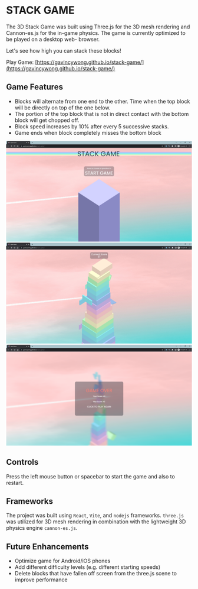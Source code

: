 # STACK GAME

The 3D Stack Game was built using Three.js for the 3D mesh rendering and Cannon-es.js for the in-game physics.  The game is currently optimized to be played on a desktop web- browser. 

Let's see how high you can stack these blocks!

Play Game: [https://gavincywong.github.io/stack-game/](https://gavincywong.github.io/stack-game/)

## Game Features

- Blocks will alternate from one end to the other. Time when the top block will be directly on top of the one below.
- The portion of the top block that is not in direct contact with the bottom block will get chopped off.
- Block speed increases by 10% after every 5 successive stacks.
- Game ends when block completely misses the bottom block

![](https://github.com/gavincywong/stack-game/blob/main/assets/images/sg1.png?raw=true)
![](https://github.com/gavincywong/stack-game/blob/main/assets/images/sg2.png?raw=true)
![](https://github.com/gavincywong/stack-game/blob/main/assets/images/sg3.png?raw=true)

## Controls
Press the left mouse button or spacebar to start the game and also to restart.

## Frameworks
The project was built using `React`, `Vite`, and `nodejs` frameworks. `three.js` was utilized for 3D mesh rendering in combination with the lightweight 3D physics engine  `cannon-es.js`.

## Future Enhancements
- Optimize game for Android/iOS phones
- Add different difficulty levels (e.g. different starting speeds)
- Delete blocks that have fallen off screen from the three.js scene to improve performance

